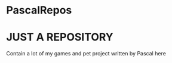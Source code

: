 # PascalRepos

<h1 text-align='center'> JUST A REPOSITORY </h1>
<p> Contain a lot of my games and pet project written by Pascal here<p>

